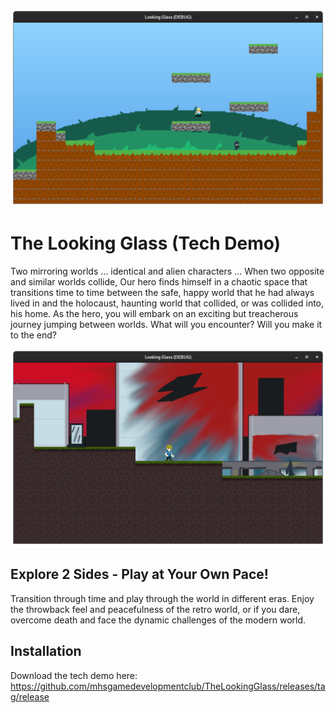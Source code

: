 ![promotional#1](https://github.com/mhsgamedevelopmentclub/TheLookingGlass/blob/main/promotional%231.png?raw=true)
# The Looking Glass (Tech Demo)
Two mirroring worlds … identical and alien characters … When two opposite and similar worlds collide, Our hero finds himself in a chaotic space that transitions time to time between the safe, happy world that he had always lived in and the holocaust, haunting world that collided, or was collided into, his home. As the hero, you will embark on an exciting but treacherous journey jumping between worlds. What will you encounter? Will you make it to the end?

![promotional#2](https://github.com/mhsgamedevelopmentclub/TheLookingGlass/blob/main/promotional%232.png?raw=true)
## Explore 2 Sides - Play at Your Own Pace!
Transition through time and play through the world in different eras. Enjoy the throwback feel and peacefulness of the retro world, or if you dare, overcome death and face the dynamic challenges of the modern world.

## Installation
Download the tech demo here: https://github.com/mhsgamedevelopmentclub/TheLookingGlass/releases/tag/release

